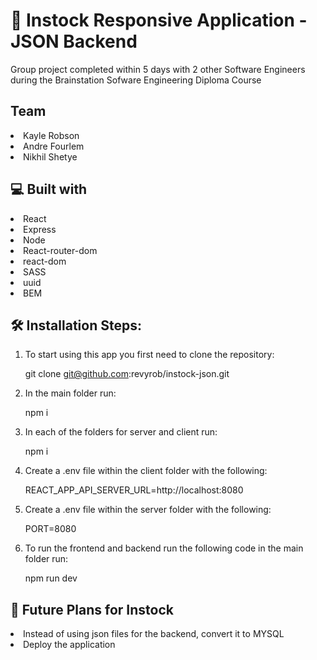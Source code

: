 # 🚀 Instock Responsive Application -  JSON Backend 
Group project completed within 5 days with 2 other Software Engineers during the Brainstation Sofware Engineering Diploma Course 

## Team
<li>Kayle Robson</li>
<li>Andre Fourlem</li>
<li>Nikhil Shetye</li>


## 💻 Built with
<li>React</li>
<li>Express</li>
<li>Node</li>
<li>React-router-dom</li>
<li>react-dom</li>
<li>SASS</li>
<li>uuid</li>
<li>BEM</li>

## 🛠️ Installation Steps:
1. To start using this app you first need to clone the repository:

    git clone git@github.com:revyrob/instock-json.git
    
2. In the main folder run:

    npm i    

3. In each of the folders for server and client run:

    npm i

4. Create a .env file within the client folder with the following:

    REACT_APP_API_SERVER_URL=http://localhost:8080
    
5. Create a .env file within the server folder with the following:

    PORT=8080

6. To run the frontend and backend run the following code in the main folder run:

    npm run dev
    


## 🔮 Future Plans for Instock

<li>Instead of using json files for the backend, convert it to MYSQL</li>
<li>Deploy the application</li>



